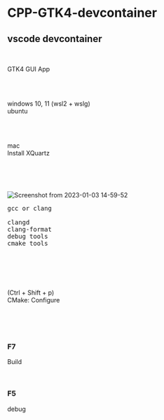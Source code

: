 # CPP-GTK4-devcontainer

## vscode devcontainer

<br>

GTK4 GUI App

<br><br>

windows 10, 11 (wsl2 + wslg)  
ubuntu

<br><br>

mac  
Install XQuartz

<br><br><br>

![Screenshot from 2023-01-03 14-59-52](https://user-images.githubusercontent.com/10168979/210306624-7396a033-865c-437e-b279-726eaa2d0bc7.png)





<pre>
gcc or clang

clangd
clang-format
debug tools
cmake tools
</pre>

<br><br><br><br>

(Ctrl + Shift + p)  
CMake: Configure

<br><br><br>

### F7

Build

<br>

### F5

debug

<br><br><br>

